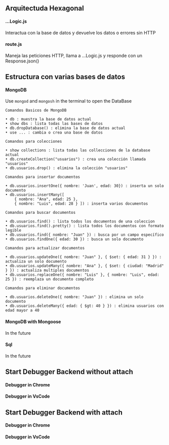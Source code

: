 ## Arquitectuda Hexagonal

#### ...Logic.js

Interactua con la base de datos y devuelve los datos o errores sin HTTP

#### route.js

Maneja las peticiones HTTP, llama a ...Logic.js y responde con un Response.json()

## Estructura con varias bases de datos

#### MongoDB

Use `mongod` and `mongosh` in the terminal to open the DataBase

    Comandos Basicos de MongoDB

    • db : muestra la base de datos actual
    • show dbs : lista todas las bases de datos
    • db.dropDatabase() : elimina la base de datos actual
    • use ... : cambia o crea una base de datos

    Comandos para colecciones

    • show collections : lista todas las collecciones de la database actual
    • db.createCollection("usuarios") : crea una colección llamada "usuarios"
    • db.usuarios.drop() : elimina la colección "usuarios"

    Comandos para insertar documentos

    • db.usuarios.insertOne({ nombre: 'Juan', edad: 30}) : inserta un solo documento
    • db.usuarios.insertMany([
        { nombre: "Ana", edad: 25 },
        { nombre: "Luis", edad: 28 } ]) : inserta varios documentos

    Comandos para buscar documentos

    • db.usuarios.find() : lista todos los documentos de una coleccion
    • db.usuarios.find().pretty() : lista todos los documentos con formato legible
    • db.usuarios.find({ nombre: "Juan" }) : busca por un campo específico
    • db.usuarios.findOne({ edad: 30 }) : busca un solo documento

    Comandos para actualizar documentos

    • db.usuarios.updateOne({ nombre: "Juan" }, { $set: { edad: 31 } }) : actualiza un solo documento
    • db.usuarios.updateMany({ nombre: "Ana" }, { $set: { ciudad: "Madrid" } }) : actualiza multiples documentos
    • db.usuarios.replaceOne({ nombre: "Luis" }, { nombre: "Luis", edad: 25 }) : reemplaza un documento completo

    Comandos para eliminar documentos

    • db.usuarios.deleteOne({ nombre: "Juan" }) : elimina un solo documento
    • db.usuarios.deleteMany({ edad: { $gt: 40 } }) : elimina usuarios con edad mayor a 40

#### MongoDB with Mongoose

In the future

#### Sql

In the future

## Start Debugger Backend without attach

#### Debugger in Chrome

#### Debugger in VsCode

## Start Debugger Backend with attach

#### Debugger in Chrome

#### Debugger in VsCode
